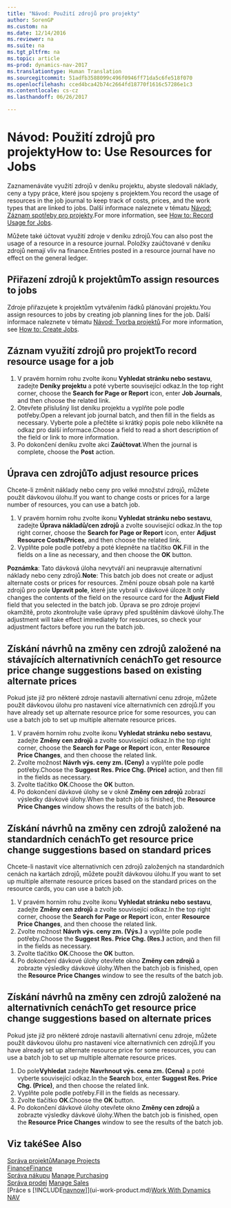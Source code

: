 ```yaml
---
title: "Návod: Použití zdrojů pro projekty"
author: SorenGP
ms.custom: na
ms.date: 12/14/2016
ms.reviewer: na
ms.suite: na
ms.tgt_pltfrm: na
ms.topic: article
ms-prod: dynamics-nav-2017
ms.translationtype: Human Translation
ms.sourcegitcommit: 51adfb3588099c496f0946ff71da5c6fe518f070
ms.openlocfilehash: cced4bca42b74c2664fd18770f1616c57286e1c3
ms.contentlocale: cs-cz
ms.lasthandoff: 06/26/2017

---
```


# <a name="how-to-use-resources-for-jobs"></a><span data-ttu-id="6fc3f-102">Návod: Použití zdrojů pro projekty</span><span class="sxs-lookup"><span data-stu-id="6fc3f-102">How to: Use Resources for Jobs</span></span>
<span data-ttu-id="6fc3f-103">Zaznamenáváte využití zdrojů v deníku projektu, abyste sledovali náklady, ceny a typy práce, které jsou spojeny s projektem.</span><span class="sxs-lookup"><span data-stu-id="6fc3f-103">You record the usage of resources in the job journal to keep track of costs, prices, and the work types that are linked to jobs.</span></span> <span data-ttu-id="6fc3f-104">Další informace naleznete v tématu [Návod: Záznam spotřeby pro projekty](projects-how-record-job-usage.md).</span><span class="sxs-lookup"><span data-stu-id="6fc3f-104">For more information, see [How to: Record Usage for Jobs](projects-how-record-job-usage.md).</span></span>

<span data-ttu-id="6fc3f-105">Můžete také účtovat využití zdroje v deníku zdrojů.</span><span class="sxs-lookup"><span data-stu-id="6fc3f-105">You can also post the usage of a resource in a resource journal.</span></span> <span data-ttu-id="6fc3f-106">Položky zaúčtované v deníku zdrojů nemají vliv na finance.</span><span class="sxs-lookup"><span data-stu-id="6fc3f-106">Entries posted in a resource journal have no effect on the general ledger.</span></span>

## <a name="to-assign-resources-to-jobs"></a><span data-ttu-id="6fc3f-107">Přiřazení zdrojů k projektům</span><span class="sxs-lookup"><span data-stu-id="6fc3f-107">To assign resources to jobs</span></span>
<span data-ttu-id="6fc3f-108">Zdroje přiřazujete k projektům vytvářením řádků plánování projektu.</span><span class="sxs-lookup"><span data-stu-id="6fc3f-108">You assign resources to jobs by creating job planning lines for the job.</span></span> <span data-ttu-id="6fc3f-109">Další informace naleznete v tématu [Návod: Tvorba projektů](projects-how-create-jobs.md).</span><span class="sxs-lookup"><span data-stu-id="6fc3f-109">For more information, see [How to: Create Jobs](projects-how-create-jobs.md).</span></span>

## <a name="to-record-resource-usage-for-a-job"></a><span data-ttu-id="6fc3f-110">Záznam využití zdrojů pro projekt</span><span class="sxs-lookup"><span data-stu-id="6fc3f-110">To record resource usage for a job</span></span>

1. <span data-ttu-id="6fc3f-111">V pravém horním rohu zvolte ikonu **Vyhledat stránku nebo sestavu**, zadejte **Deníky projektu** a poté vyberte související odkaz.</span><span class="sxs-lookup"><span data-stu-id="6fc3f-111">In the top right corner, choose the **Search for Page or Report** icon, enter **Job Journals**, and then choose the related link.</span></span>
2. <span data-ttu-id="6fc3f-112">Otevřete příslušný list deníku projektu a vyplňte pole podle potřeby.</span><span class="sxs-lookup"><span data-stu-id="6fc3f-112">Open a relevant job journal batch, and then fill in the fields as necessary.</span></span> <span data-ttu-id="6fc3f-113">Vyberte pole a přečtěte si krátký popis pole nebo klikněte na odkaz pro další informace.</span><span class="sxs-lookup"><span data-stu-id="6fc3f-113">Choose a field to read a short description of the field or link to more information.</span></span>
3. <span data-ttu-id="6fc3f-114">Po dokončení deníku zvolte akci **Zaúčtovat**.</span><span class="sxs-lookup"><span data-stu-id="6fc3f-114">When the journal is complete, choose the **Post** action.</span></span>

## <a name="to-adjust-resource-prices"></a><span data-ttu-id="6fc3f-115">Úprava cen zdrojů</span><span class="sxs-lookup"><span data-stu-id="6fc3f-115">To adjust resource prices</span></span>  
<span data-ttu-id="6fc3f-116">Chcete-li změnit náklady nebo ceny pro velké množství zdrojů, můžete použít dávkovou úlohu.</span><span class="sxs-lookup"><span data-stu-id="6fc3f-116">If you want to change costs or prices for a large number of resources, you can use a batch job.</span></span>  

1. <span data-ttu-id="6fc3f-117">V pravém horním rohu zvolte ikonu **Vyhledat stránku nebo sestavu**, zadejte **Úprava nákladů/cen zdrojů** a zvolte související odkaz.</span><span class="sxs-lookup"><span data-stu-id="6fc3f-117">In the top right corner, choose the **Search for Page or Report** icon, enter **Adjust Resource Costs/Prices**, and then choose the related link.</span></span>
2. <span data-ttu-id="6fc3f-118">Vyplňte pole podle potřeby a poté klepněte na tlačítko **OK**.</span><span class="sxs-lookup"><span data-stu-id="6fc3f-118">Fill in the fields on a line as necessary, and then choose the **OK** button.</span></span>

<span data-ttu-id="6fc3f-119">**Poznámka**: Tato dávková úloha nevytváří ani neupravuje alternativní náklady nebo ceny zdrojů.</span><span class="sxs-lookup"><span data-stu-id="6fc3f-119">**Note**: This batch job does not create or adjust alternate costs or prices for resources.</span></span> <span data-ttu-id="6fc3f-120">Změní pouze obsah pole na kartě zdrojů pro pole **Upravit pole**, které jste vybrali v dávkové úloze.</span><span class="sxs-lookup"><span data-stu-id="6fc3f-120">It only changes the contents of the field on the resource card for the **Adjust Field** field that you selected in the batch job.</span></span> <span data-ttu-id="6fc3f-121">Úprava se pro zdroje projeví okamžitě, proto zkontrolujte vaše úpravy před spuštěním dávkové úlohy.</span><span class="sxs-lookup"><span data-stu-id="6fc3f-121">The adjustment will take effect immediately for resources, so check your adjustment factors before you run the batch job.</span></span>

## <a name="to-get-resource-price-change-suggestions-based-on-existing-alternate-prices"></a><span data-ttu-id="6fc3f-122">Získání návrhů na změny cen zdrojů založené na stávajících alternativních cenách</span><span class="sxs-lookup"><span data-stu-id="6fc3f-122">To get resource price change suggestions based on existing alternate prices</span></span>  
<span data-ttu-id="6fc3f-123">Pokud jste již pro některé zdroje nastavili alternativní cenu zdroje, můžete použít dávkovou úlohu pro nastavení více alternativních cen zdrojů.</span><span class="sxs-lookup"><span data-stu-id="6fc3f-123">If you have already set up alternate resource price for some resources, you can use a batch job to set up multiple alternate resource prices.</span></span>

1. <span data-ttu-id="6fc3f-124">V pravém horním rohu zvolte ikonu **Vyhledat stránku nebo sestavu**, zadejte **Změny cen zdrojů** a zvolte související odkaz.</span><span class="sxs-lookup"><span data-stu-id="6fc3f-124">In the top right corner, choose the **Search for Page or Report** icon, enter **Resource Price Changes**, and then choose the related link.</span></span>
2. <span data-ttu-id="6fc3f-125">Zvolte možnost **Návrh výs. ceny zm. (Ceny)** a vyplňte pole podle potřeby.</span><span class="sxs-lookup"><span data-stu-id="6fc3f-125">Choose the **Suggest Res. Price Chg. (Price)** action, and then fill in the fields as necessary.</span></span>
3. <span data-ttu-id="6fc3f-126">Zvolte tlačítko **OK**.</span><span class="sxs-lookup"><span data-stu-id="6fc3f-126">Choose the **OK** button.</span></span>  
4. <span data-ttu-id="6fc3f-127">Po dokončení dávkové úlohy se v okně **Změny cen zdrojů** zobrazí výsledky dávkové úlohy.</span><span class="sxs-lookup"><span data-stu-id="6fc3f-127">When the batch job is finished, the **Resource Price Changes** window shows the results of the batch job.</span></span>

## <a name="to-get-resource-price-change-suggestions-based-on-standard-prices"></a><span data-ttu-id="6fc3f-128">Získání návrhů na změny cen zdrojů založené na standardních cenách</span><span class="sxs-lookup"><span data-stu-id="6fc3f-128">To get resource price change suggestions based on standard prices</span></span>  
<span data-ttu-id="6fc3f-129">Chcete-li nastavit více alternativních cen zdrojů založených na standardních cenách na kartách zdrojů, můžete použít dávkovou úlohu.</span><span class="sxs-lookup"><span data-stu-id="6fc3f-129">If you want to set up multiple alternate resource prices based on the standard prices on the resource cards, you can use a batch job.</span></span>  

1. <span data-ttu-id="6fc3f-130">V pravém horním rohu zvolte ikonu **Vyhledat stránku nebo sestavu**, zadejte **Změny cen zdrojů** a zvolte související odkaz.</span><span class="sxs-lookup"><span data-stu-id="6fc3f-130">In the top right corner, choose the **Search for Page or Report** icon, enter **Resource Price Changes**, and then choose the related link.</span></span>
2. <span data-ttu-id="6fc3f-131">Zvolte možnost **Návrh výs. ceny zm. (Výs.)** a vyplňte pole podle potřeby.</span><span class="sxs-lookup"><span data-stu-id="6fc3f-131">Choose the **Suggest Res. Price Chg. (Res.)** action, and then fill in the fields as necessary.</span></span>  
3. <span data-ttu-id="6fc3f-132">Zvolte tlačítko **OK**.</span><span class="sxs-lookup"><span data-stu-id="6fc3f-132">Choose the **OK** button.</span></span>  
4. <span data-ttu-id="6fc3f-133">Po dokončení dávkové úlohy otevřete okno **Změny cen zdrojů** a zobrazte výsledky dávkové úlohy.</span><span class="sxs-lookup"><span data-stu-id="6fc3f-133">When the batch job is finished, open the **Resource Price Changes** window to see the results of the batch job.</span></span>

## <a name="to-get-resource-price-change-suggestions-based-on-alternate-prices"></a><span data-ttu-id="6fc3f-134">Získání návrhů na změny cen zdrojů založené na alternativních cenách</span><span class="sxs-lookup"><span data-stu-id="6fc3f-134">To get resource price change suggestions based on alternate prices</span></span>  
<span data-ttu-id="6fc3f-135">Pokud jste již pro některé zdroje nastavili alternativní cenu zdroje, můžete použít dávkovou úlohu pro nastavení více alternativních cen zdrojů.</span><span class="sxs-lookup"><span data-stu-id="6fc3f-135">If you have already set up alternate resource price for some resources, you can use a batch job to set up multiple alternate resource prices.</span></span>

1. <span data-ttu-id="6fc3f-136">Do pole**Vyhledat** zadejte **Navrhnout výs. cena zm. (Cena)** a poté vyberte související odkaz.</span><span class="sxs-lookup"><span data-stu-id="6fc3f-136">In the **Search** box, enter **Suggest Res. Price Chg. (Price)**, and then choose the related link.</span></span>  
2. <span data-ttu-id="6fc3f-137">Vyplňte pole podle potřeby.</span><span class="sxs-lookup"><span data-stu-id="6fc3f-137">Fill in the fields as necessary.</span></span>
3. <span data-ttu-id="6fc3f-138">Zvolte tlačítko **OK**.</span><span class="sxs-lookup"><span data-stu-id="6fc3f-138">Choose the **OK** button.</span></span>  
4. <span data-ttu-id="6fc3f-139">Po dokončení dávkové úlohy otevřete okno **Změny cen zdrojů** a zobrazte výsledky dávkové úlohy.</span><span class="sxs-lookup"><span data-stu-id="6fc3f-139">When the batch job is finished, open the **Resource Price Changes** window to see the results of the batch job.</span></span>

## <a name="see-also"></a><span data-ttu-id="6fc3f-140">Viz také</span><span class="sxs-lookup"><span data-stu-id="6fc3f-140">See Also</span></span>
[<span data-ttu-id="6fc3f-141">Správa projektů</span><span class="sxs-lookup"><span data-stu-id="6fc3f-141">Manage Projects</span></span>](projects-manage-projects.md)  
[<span data-ttu-id="6fc3f-142">Finance</span><span class="sxs-lookup"><span data-stu-id="6fc3f-142">Finance</span></span>](finance-setup.md)  
<span data-ttu-id="6fc3f-143">[Správa nákupu](purchasing-manage-purchasing.md)       </span><span class="sxs-lookup"><span data-stu-id="6fc3f-143">[Manage Purchasing](purchasing-manage-purchasing.md)       </span></span>  
<span data-ttu-id="6fc3f-144">[Správa prodej](sales-manage-sales.md)   </span><span class="sxs-lookup"><span data-stu-id="6fc3f-144">[Manage Sales](sales-manage-sales.md)   </span></span>  
<span data-ttu-id="6fc3f-145">[Práce s [!INCLUDE[navnow](includes/navnow_md.md)]](ui-work-product.md)</span><span class="sxs-lookup"><span data-stu-id="6fc3f-145">[Work With Dynamics NAV](ui-work-product.md)</span></span>  

